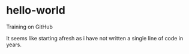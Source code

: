 # hello-world
Training on GitHub

It seems like starting afresh as i have not written a single line of code in years.
